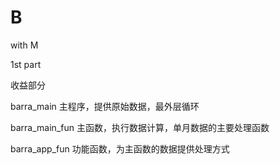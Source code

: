 # B
with M

1st part

收益部分

barra_main 主程序，提供原始数据，最外层循环

barra_main_fun 主函数，执行数据计算，单月数据的主要处理函数

barra_app_fun 功能函数，为主函数的数据提供处理方式
